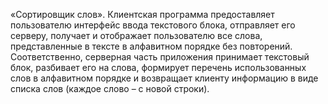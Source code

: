 «Сортировщик слов». Клиентская программа предоставляет пользователю интерфейс ввода текстового блока, отправляет его серверу, получает и отображает пользователю все слова, представленные в тексте в алфавитном порядке без повторений. Соответственно, серверная часть приложения принимает текстовый блок, разбивает его на слова, формирует перечень использованных слов в алфавитном порядке и возвращает клиенту информацию в виде списка слов (каждое слово – с новой строки).